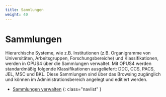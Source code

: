 ```yaml
---
title: Sammlungen
weight: 40
---
```


# Sammlungen

Hierarchische Systeme, wie z.B. Institutionen (z.B. Organigramme von Universitäten, Arbeitsgruppen, Forschungsbereiche)
und Klassifikationen, werden in OPUS4 über die Sammlungen verwaltet. Mit OPUS4 werden standardmäßig folgende
Klassifikationen ausgeliefert: DDC, CCS, PACS, JEL, MSC und BKL. Diese Sammlungen sind über das Browsing zugänglich und
können im Administrationsbereich angelegt und editiert werden.

* [Sammlungen verwalten](../admin/collections.html)
{: class="navlist" }
